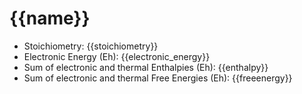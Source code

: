# {{name}}

- Stoichiometry: {{stoichiometry}}
- Electronic Energy (Eh): {{electronic_energy}}
- Sum of electronic and thermal Enthalpies (Eh): {{enthalpy}}
- Sum of electronic and thermal Free Energies (Eh): {{freeenergy}}